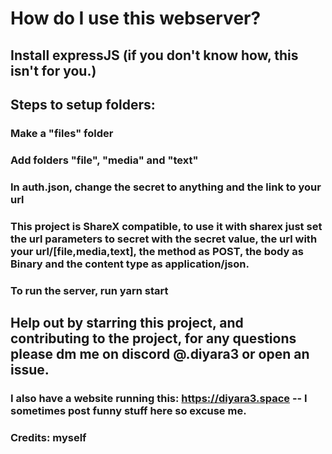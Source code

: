 # How do I use this webserver?

## Install expressJS (if you don't know how, this isn't for you.)

## Steps to setup folders:
### Make a "files" folder
### Add folders "file", "media" and "text"
### In auth.json, change the secret to anything and the link to your url

### This project is ShareX compatible, to use it with sharex just set the url parameters to secret with the secret value, the url with your url/[file,media,text], the method as POST, the body as Binary and the content type as application/json.

### To run the server, run yarn start
## Help out by starring this project, and contributing to the project, for any questions please dm me on discord @.diyara3 or open an issue.
### I also have a website running this: https://diyara3.space -- I sometimes post funny stuff here so excuse me.
### Credits: myself
